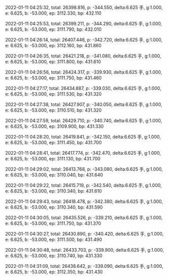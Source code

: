 2022-01-11 04:25:32, total: 26398.816, p: -344.550, delta:6.625 手, g:1.000, e: 6.625, b: -53.000, ep: 3112.330, bp: 432.110

2022-01-11 04:25:53, total: 26399.211, p: -344.290, delta:6.625 手, g:1.000, e: 6.625, b: -53.000, ep: 3111.790, bp: 432.010

2022-01-11 04:26:14, total: 26407.446, p: -342.720, delta:6.625 手, g:1.000, e: 6.625, b: -53.000, ep: 3112.160, bp: 431.860

2022-01-11 04:26:35, total: 26421.218, p: -341.080, delta:6.625 手, g:1.000, e: 6.625, b: -53.000, ep: 3111.800, bp: 431.610

2022-01-11 04:26:56, total: 26424.317, p: -339.930, delta:6.625 手, g:1.000, e: 6.625, b: -53.000, ep: 3111.750, bp: 431.460

2022-01-11 04:27:17, total: 26434.887, p: -339.030, delta:6.625 手, g:1.000, e: 6.625, b: -53.000, ep: 3111.530, bp: 431.320

2022-01-11 04:27:38, total: 26427.907, p: -340.050, delta:6.625 手, g:1.000, e: 6.625, b: -53.000, ep: 3110.510, bp: 431.320

2022-01-11 04:27:59, total: 26429.710, p: -340.740, delta:6.625 手, g:1.000, e: 6.625, b: -53.000, ep: 3109.900, bp: 431.330

2022-01-11 04:28:20, total: 26419.841, p: -342.150, delta:6.625 手, g:1.000, e: 6.625, b: -53.000, ep: 3111.450, bp: 431.700

2022-01-11 04:28:41, total: 26417.774, p: -342.470, delta:6.625 手, g:1.000, e: 6.625, b: -53.000, ep: 3111.130, bp: 431.700

2022-01-11 04:29:02, total: 26413.768, p: -343.080, delta:6.625 手, g:1.000, e: 6.625, b: -53.000, ep: 3110.040, bp: 431.640

2022-01-11 04:29:22, total: 26415.719, p: -342.540, delta:6.625 手, g:1.000, e: 6.625, b: -53.000, ep: 3110.340, bp: 431.610

2022-01-11 04:29:43, total: 26418.478, p: -342.380, delta:6.625 手, g:1.000, e: 6.625, b: -53.000, ep: 3110.340, bp: 431.590

2022-01-11 04:30:05, total: 26435.526, p: -339.210, delta:6.625 手, g:1.000, e: 6.625, b: -53.000, ep: 3111.750, bp: 431.370

2022-01-11 04:30:27, total: 26430.890, p: -340.420, delta:6.625 手, g:1.000, e: 6.625, b: -53.000, ep: 3111.500, bp: 431.490

2022-01-11 04:30:48, total: 26433.703, p: -339.900, delta:6.625 手, g:1.000, e: 6.625, b: -53.000, ep: 3110.740, bp: 431.330

2022-01-11 04:31:09, total: 26438.642, p: -339.090, delta:6.625 手, g:1.000, e: 6.625, b: -53.000, ep: 3112.350, bp: 431.430